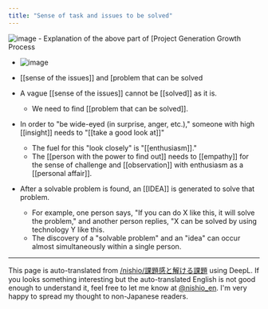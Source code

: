 ```yaml
---
title: "Sense of task and issues to be solved"
---
```


![image](https://gyazo.com/f2bc17a610643ab26a8850110a2b3864/thumb/1000)
    - Explanation of the above part of [Project Generation Growth Process
- ![image](https://gyazo.com/fa412c5f0177327a0585a62f569c12e3/thumb/1000)


- [[sense of the issues]] and [problem that can be solved
- A vague [[sense of the issues]] cannot be [[solved]] as it is.
    - We need to find [[problem that can be solved]].
- In order to "be wide-eyed (in surprise, anger, etc.)," someone with high [[insight]] needs to "[[take a good look at]]"
    - The fuel for this "look closely" is "[[enthusiasm]]."
    - The [[person with the power to find out]] needs to [[empathy]] for the sense of challenge and [[observation]] with enthusiasm as a [[personal affair]].
- After a solvable problem is found, an [[IDEA]] is generated to solve that problem.
    - For example, one person says, "If you can do X like this, it will solve the problem," and another person replies, "X can be solved by using technology Y like this.
    - The discovery of a "solvable problem" and an "idea" can occur almost simultaneously within a single person.

---
This page is auto-translated from [/nishio/課題感と解ける課題](https://scrapbox.io/nishio/課題感と解ける課題) using DeepL. If you looks something interesting but the auto-translated English is not good enough to understand it, feel free to let me know at [@nishio_en](https://twitter.com/nishio_en). I'm very happy to spread my thought to non-Japanese readers.